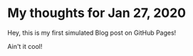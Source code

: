 # My thoughts for Jan 27, 2020

Hey, this is my first simulated Blog post on GitHub Pages!

Ain't it cool!
